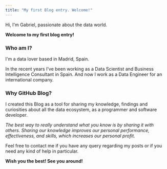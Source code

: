 ```yaml
---
title: "My first Blog entry. Welcome!"
---
```

Hi, I'm Gabriel, passionate about the data world.

**Welcome to my first blog entry!**

### Who am I?
I'm a data lover based in Madrid, Spain.

In the recent years I’ve been working as a Data Scientist and Business Intelligence Consultant in Spain. And now I work as a Data Engineer for an international company.

### Why GitHub Blog?
I created this Blog as a tool for sharing my knowledge, findings and curiosities about all the data ecosystem, as a programmer and software developer.

*The best way to really understand what you know is by sharing it with others. Sharing our knowledge improves our personal performance, effectiveness, and skills, which increases our personal profit.*


Feel free to contact me if  you have any query regarding my posts or if you need any kind of help in particular.

**Wish you the best! See you around!**
